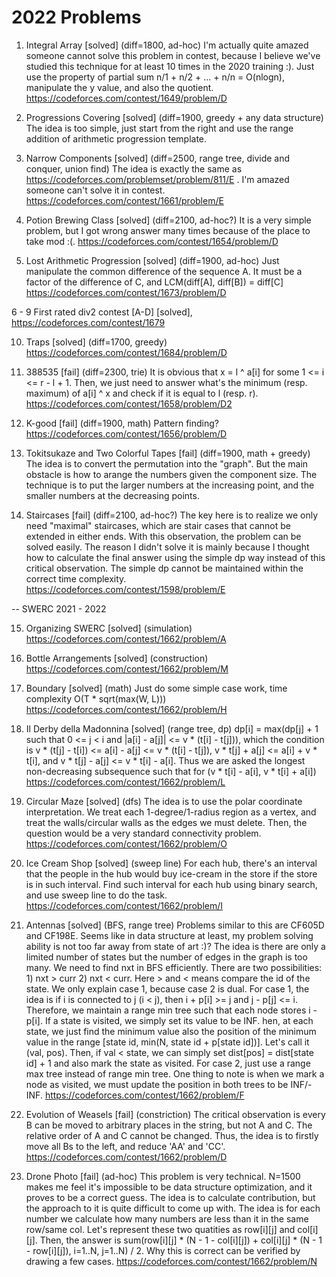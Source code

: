 # 2022 Problems


1. Integral Array [solved] (diff=1800, ad-hoc)
I'm actually quite amazed someone cannot solve this problem in contest, because I believe we've studied this technique for at least 10 times in the 2020 training :).
Just use the property of partial sum n/1 + n/2 + ... + n/n = O(nlogn), manipulate the y value, and also the quotient. https://codeforces.com/contest/1649/problem/D

2. Progressions Covering [solved] (diff=1900, greedy + any data structure)
The idea is too simple, just start from the right and use the range addition of arithmetic progression template.

3. Narrow Components [solved] (diff=2500, range tree, divide and conquer, union find)
The idea is exactly the same as https://codeforces.com/problemset/problem/811/E . I'm amazed someone can't solve it in contest. https://codeforces.com/contest/1661/problem/E

4. Potion Brewing Class [solved] (diff=2100, ad-hoc?)
It is a very simple problem, but I got wrong answer many times because of the place to take mod :(. https://codeforces.com/contest/1654/problem/D

5.  Lost Arithmetic Progression [solved] (diff=1900, ad-hoc)
Just manipulate the common difference of the sequence A. It must be a factor of the difference of C, and LCM(diff[A], diff[B]) = diff[C]
https://codeforces.com/contest/1673/problem/D

6 - 9 First rated div2 contest [A-D] [solved], https://codeforces.com/contest/1679

10. Traps [solved] (diff=1700, greedy)
https://codeforces.com/contest/1684/problem/D

11. 388535 [fail] (diff=2300, trie)
It is obvious that x = l ^ a[i] for some 1 <= i <= r - l + 1. Then, we just need to answer what's the minimum (resp. maximum) of a[i] ^ x and check if it is equal to l (resp. r).
https://codeforces.com/contest/1658/problem/D2

12. K-good [fail] (diff=1900, math)
Pattern finding? https://codeforces.com/contest/1656/problem/D

13. Tokitsukaze and Two Colorful Tapes [fail] (diff=1900, math + greedy)
The idea is to convert the permutation into the "graph". But the main obstacle is how to arange the numbers given the component size. The technique is to put the larger numbers at the increasing point,
and the smaller numbers at the decreasing points.


14. Staircases [fail] (diff=2100, ad-hoc?)
The key here is to realize we only need "maximal" staircases, which are stair cases that cannot be extended in either ends. With this observation, the problem can be solved easily. 
The reason I didn't solve it is mainly because I thought how to calculate the final answer using the simple dp way instead of this critical observation. The simple dp cannot be maintained 
within the correct time complexity. https://codeforces.com/contest/1598/problem/E


-- SWERC 2021 - 2022


15. Organizing SWERC [solved] (simulation)
https://codeforces.com/contest/1662/problem/A 

16. Bottle Arrangements [solved] (construction)
https://codeforces.com/contest/1662/problem/M

17. Boundary [solved] (math)
Just do some simple case work, time complexity O(T * sqrt(max(W, L))) https://codeforces.com/contest/1662/problem/H

18. Il Derby della Madonnina [solved] (range tree, dp)
dp[i] = max(dp[j] + 1 such that 0 <= j < i and |a[i] - a[j]| <= v * (t[i] - t[j])), which the condition is v * (t[j] - t[i]) <= a[i] - a[j] <= v * (t[i] - t[j]), v * t[j] + a[j] <= a[i] + v * t[i], and
v * t[j] - a[j] <= v * t[i] - a[i]. Thus we are asked the longest non-decreasing subsequence such that for (v * t[i] - a[i], v * t[i] + a[i])
https://codeforces.com/contest/1662/problem/L

19. Circular Maze [solved] (dfs)
The idea is to use the polar coordinate interpretation. We treat each 1-degree/1-radius region as a vertex, and treat the walls/circular walls as the edges we must delete.
Then, the question would be a very standard connectivity problem. https://codeforces.com/contest/1662/problem/O

20. Ice Cream Shop [solved] (sweep line)
For each hub, there's an interval that the people in the hub would buy ice-cream in the store if the store is in  such interval.
Find such interval for each hub using binary search, and use sweep line to do the task. https://codeforces.com/contest/1662/problem/I

21. Antennas [solved] (BFS, range tree)
Problems similar to this are CF605D and CF198E. Seems like in data structure at least, my problem solving ability is not too far away from state of art :)?
The idea is there are only a limited number of states but the number of edges in the graph is too many. We need to find nxt in BFS efficiently.
There are two possibilities: 1) nxt > curr 2) nxt < curr. Here > and < means compare the id of the state. We only explain case 1, because case 2 is dual.
For case 1, the idea is if i is connected to j (i < j), then i + p[i] >= j and j - p[j] <= i. Therefore, we maintain a range min tree such that each node stores i - p[i].
If a state is visited, we simply set its value to be INF. hen, at each state, we just find the minimum value also the position of the minimum value in the range [state id, min(N, state id + p[state id])]. Let's call it (val, pos). Then, if val < state, we can simply set dist[pos] = dist[state id] + 1 and also mark the state as visited. For case 2, just use a range max tree instead of range min tree.
One thing to note is when we mark a node as visited, we must update the position in both trees to be INF/-INF.
https://codeforces.com/contest/1662/problem/F


22. Evolution of Weasels [fail] (constriction)
The critical observation is every B can be moved to arbitrary places in the string, but not A and C. The relative order of A and C cannot be changed. Thus, the idea is to firstly move all Bs to the left,
and reduce 'AA' and 'CC'. https://codeforces.com/contest/1662/problem/D


23. Drone Photo [fail] (ad-hoc)
This problem is very technical. N=1500 makes me feel it's impossible to be data structure optimization, and it proves to be a correct guess. The idea is to calculate contribution, but the approach to it
is quite difficult to come up with. The idea is for each number we calculate how many numbers are less than it in the same row/same col. Let's represent these two quatities as row[i][j] and col[i][j].
Then, the answer is sum(row[i][j] * (N - 1 - col[i][j]) + col[i][j] * (N - 1 - row[i][j]), i=1..N, j=1..N) / 2. Why this is correct can be verified by drawing a few cases. https://codeforces.com/contest/1662/problem/N

